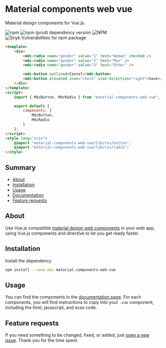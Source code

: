# Material components web vue

Material design components for Vue.js.

![npm](https://img.shields.io/npm/v/material-components-web-vue)
![npm (prod) dependency version](https://img.shields.io/npm/dependency-version/material-components-web-vue/material-components-web)
![NPM](https://img.shields.io/npm/l/material-components-web-vue)
![Snyk Vulnerabilities for npm package](https://img.shields.io/snyk/vulnerabilities/npm/material-components-web-vue)

```html
<template>
	<div>
		<mdc-radio name="gender" value="1" text="Woman" checked />
		<mdc-radio name="gender" value="2" text="Man" />
		<mdc-radio name="gender" value="3" text="Other" />

		<mdc-button outlined>Cancel</mdc-button>
		<mdc-button elevated icon="check" icon-direction="right">Save</mdc-button>
	</div>
</template>
<script>
	import { MdcButton, MdcRadio } from "material-components-web-vue";

	export default {
		components: {
			MdcButton,
			MdcRadio
		}
	};
</script>
<style lang="scss">
	@import "material-components-web-vue/lib/css/button";
	@import "material-components-web-vue/lib/css/radio";
</style>
```

## Summary

- [About](#about)
- [Installation](#installation)
- [Usage](#usage)
- [Documentation](https://khalyomede.github.io/material-components-web-vue)
- [Feature requests](#feature-requests)

## About

Use Vue.js compatible [material design web components](https://material-components.github.io/material-components-web-catalog/#/) in your web app, using Vue.js components and directive to let you get ready faster.

## Installation

Install the dependency

```bash
npm install --save-dev material-components-web-vue
```

## Usage

You can find the components in the [documentation page](https://khalyomede.github.io/material-components-web-vue). For each components, you will find instructions to copy into your `.vue` component, including the html, javascript, and scss code.

## Feature requests

If you need something to be changed, fixed, or added, just [open a new issue](https://github.com/khalyomede/material-components-web-vue/issues/new). Thank you for the time spent.
